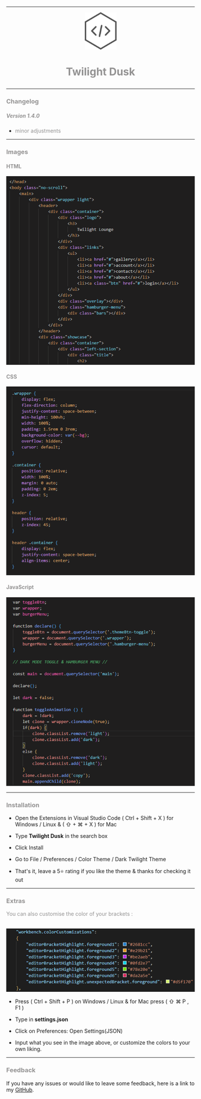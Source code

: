 
---
<!--LOGO-->

<p align="center">
    <img src="./img/logo.png" height="100px" width="85px" alt="logo">
</p>

# <p align="center" style="color: #949393">Twilight Dusk</p> #

--- 
<!--CHANGELOG-->

### <p style="color: #949393">Changelog<p> ###

##### <p style="color: #949393">Version 1.4.0</p> #####

- <p style="color: #949393">minor adjustments</p>

---
<!--IMAGE PREVIEW-->

### <p style="color: #949393">Images</p> ###

#### <p style="color: #949393">HTML<p> ####
<p>
    <img src="./img/html.png">
</p>

#### <p style="color: #949393">CSS<p> ####
<p>
    <img src="./img/css.png">
</p>

#### <p style="color: #949393">JavaScript<p> ####
<p>
    <img src="./img/js.png">
</p>

---
<!--INSTRUCTIONS-->

### <p style="color: #949393">Installation</p> ###

- Open the Extensions in Visual Studio Code ( Ctrl + Shift + X ) for Windows / Linux & ( ⇧ + ⌘ + X ) for Mac

- Type __Twilight Dusk__ in the search box

- Click Install

- Go to File / Preferences / Color Theme / Dark Twilight Theme

- That's it, leave a 5:star: rating if you like the theme & thanks for checking it out

---
<!--Extras instructions-->

### <p style="color: #949393">Extras</p> ###
<p style="color: #949393">You can also customise the color of your brackets :</p>

<br>

<img src="./img/settings.json.png">

<br>

- Press ( Ctrl + Shift + P ) on Windows / Linux & for Mac press ( ⇧ ⌘ P , F1 )

- Type in __settings.json__

- Click on Preferences: Open Settings(JSON)

- Input what you see in the image above, or customize the colors to your own liking.

---


<!--Suggestions-->

### <p style="color: #949393">Feedback</p> ###

If you have any issues or would like to leave some feedback, here is a link to my [GitHub](https://github.com/Glitch-Code-Design/Twilight-Dusk-VS-Code-Theme/issues 'Github').
